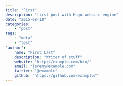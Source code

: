 ```yaml
---
title: "First"
description: "first post with Hugo website engine"
date: "2015-08-18"
categories:
    - "post"
tags:
    - "meta"
    - "test"
"author":
    name: "First Last"
    description: "Writer of stuff"
    website: "http://example.com/bio/"
    email: "jeremy@example.com"
    twitter: "@example"
    github: "https://github.com/example/"
---
```

